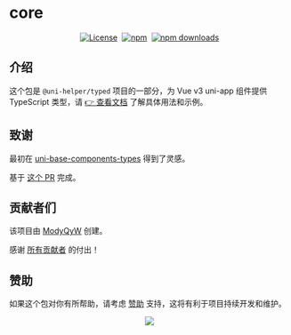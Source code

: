 # core

<div style="display: flex; justify-content: center; align-items: center; gap: 8px;">
  <a href="https://github.com/uni-helper/typed/blob/main/LICENSE">
    <img src="https://img.shields.io/github/license/uni-helper/typed?style=for-the-badge" alt="License" />
  </a>
  <a href="https://www.npmjs.com/package/@uni-helper/uni-app-types">
    <img src="https://img.shields.io/npm/v/%40uni-helper%2Funi-app-types?style=for-the-badge" alt="npm" />
  </a>
  <a href="https://www.npmjs.com/package/@uni-helper/uni-app-types">
    <img src="https://img.shields.io/npm/dm/%40uni-helper%2Funi-app-types?style=for-the-badge" alt="npm downloads" />
  </a>
</div>

## 介绍

这个包是 `@uni-helper/typed` 项目的一部分，为 Vue v3 uni-app 组件提供 TypeScript 类型，请 [👉 查看文档](https://uni-typed.netlify.app/) 了解具体用法和示例。

## 致谢

最初在 [uni-base-components-types](https://github.com/satrong/uni-base-components-types) 得到了灵感。

基于 [这个 PR](https://github.com/satrong/uni-base-components-types/pull/5) 完成。

## 贡献者们

该项目由 [ModyQyW](https://github.com/ModyQyW) 创建。

感谢 [所有贡献者](https://github.com/uni-helper/typed/graphs/contributors) 的付出！

## 赞助

如果这个包对你有所帮助，请考虑 [赞助](https://github.com/ModyQyW/sponsors) 支持，这将有利于项目持续开发和维护。

<p align="center">
  <a href="https://cdn.jsdelivr.net/gh/ModyQyW/sponsors/sponsorkit/sponsors.svg">
    <img src="https://cdn.jsdelivr.net/gh/ModyQyW/sponsors/sponsorkit/sponsors.svg"/>
  </a>
</p>
